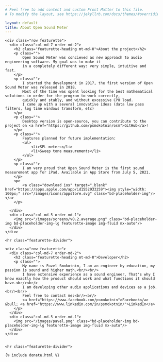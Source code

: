 ```yaml
---
# Feel free to add content and custom Front Matter to this file.
# To modify the layout, see https://jekyllrb.com/docs/themes/#overriding-theme-defaults

layout: default
title: About Open Sound Meter
---
```

  
<!-- Marketing messaging and featurettes
================================================== -->
<!-- Wrap the rest of the page in another container to center all the content. -->


<div class="container marketing">

    <div class="row featurette">
      <div class="col-md-7 order-md-2">
        <h2 class="featurette-heading mt-md-0">About the project</h2>
        <p class="">
            Open Sound Meter was concieved as new approach to audio engineering software. My goal was to make it 
            in a completely different way: very simple, intuitive and fast.
        </p>
        <p class="">
            I started the development in 2017, the first version of Open Sound Meter was released in 2018.
            Most of the time was spent looking for the best mathematical solutions in order for the program to work correctly, 
            quickly and stably, and without excessive CPU load. 
            I came up with a several innovative ideas (data low pass filters, log time windows transform, etc)
        </p>
        <p class="">
            Desktop version is open-source, you can contribute to the project on <a href="https://github.com/psmokotnin/osm">GitHub</a>!
        </p>
        <p class="">
            Features planned for future implementation:
            <ul>
                <li>SPL meters</li>
                <li>Sweep tone measurements</li>
            </ul>
        </p>
        <p class="">
            I am very proud that Open Sound Meter is the first sound measurement app for iPad. Available in App Store from July 5, 2021.
        </p>
        <p>
            <a class="download ios" target="_blank" href="https://apps.apple.com/app/id1552933259"><img style="width: 100px;" src="/images/icons/appstore.svg" class="bd-placeholder-img"/></a>
        </p>
        
      </div>
      <div class="col-md-5 order-md-1">
        <img src="/images/screens/v0.2.average.png" class="bd-placeholder-img bd-placeholder-img-lg featurette-image img-fluid mx-auto"/>
      </div>
    </div>

    <hr class="featurette-divider">
    
    <div class="row featurette">
      <div class="col-md-7 order-md-2">
        <h2 class="featurette-heading mt-md-0">Developer</h2>
        <p class="">
            My name is Pavel Smokotnin, I am an engineer by education, my passion is sound and higher math.<br/><br/>
            I have extensive experience as a sound engineer. That's why I know exactly how the product should work and what functions it should have.<br/><br/>
            I am developing other audio applications and devices as a job.<br/><br/>
            Feel free to contact me:<br/><br/>
            <a href="https://www.facebook.com/psmokotnin">Facebook</a> &bull; <a href="https://www.linkedin.com/in/psmokotnin/">LinkedIn</a>
        </p>
      </div>
      <div class="col-md-5 order-md-1">
        <img src="/images/pavel.png" class="bd-placeholder-img bd-placeholder-img-lg featurette-image img-fluid mx-auto"/>
      </div>
    </div>
    

    <hr class="featurette-divider">
    
    {% include donate.html %}
    
</div>

<script>
$('.download.ios').click(function() {
    gtag('event', 'appstore', {
        'os' : 'ipad'
    });
    return true;
});
</script>